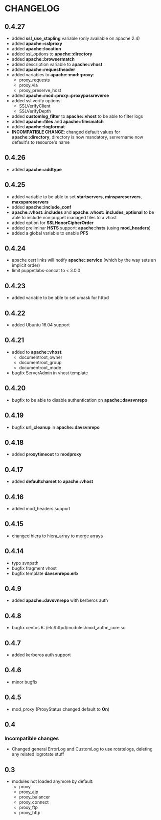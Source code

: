 # CHANGELOG

## 0.4.27

* added **ssl_use_stapling** variable (only available on apache 2.4)
* added **apache::sslproxy**
* added **apache::location**
* added ssl_options to **apache::directory**
* added **apache::browsermatch**
* added description variable to **apache::vhost**
* added **apache::requestheader**
* added variables to **apache::mod::proxy**:
  * proxy_requests
  * proxy_via
  * proxy_preserve_host
* added **apache::mod::proxy::proxypassreverse**
* added ssl verify options:
  * SSLVerifyClient
  * SSLVerifyDepth
* added **customlog_filter** to **apache::vhost** to be able to filter logs
* added **apache::files** and **apache::filesmatch**
* added **apache::logformat**
* **INCOMPATIBLE CHANGE**: changed default values for **apache::directory**, directory is now mandatory, servername now default's to resource's name

## 0.4.26

* added **apache::addtype**

## 0.4.25

* added variable to be able to set **startservers**, **minspareservers**, **maxspareservers**
* added **apache::include_conf**
* **apache::vhost::includes** and **apache::vhost::includes_optional** to be able to include non puppet managed files to a vhost
* added option for **SSLHonorCipherOrder**
* added preliminar **HSTS** support: **apache::hsts** (using **mod_headers**)
* added a global variable to enable **PFS**

## 0.4.24

* apache cert links will notify **apache::service** (which by the way sets an implicit order)
* limit puppetlabs-concat to < 3.0.0

## 0.4.23

* added variable to be able to set umask for httpd

## 0.4.22

* added Ubuntu 16.04 support

## 0.4.21

* added to **apache::vhost**:
  * documentroot_owner
  * documentroot_group
  * documentroot_mode
* bugfix ServerAdmin in vhost template


## 0.4.20

* bugfix to be able to disable authentication on **apache::davsvnrepo**

## 0.4.19

* bugfix **url_cleanup** in **apache::davsvnrepo**

## 0.4.18

* added **proxytimeout** to **modproxy**

## 0.4.17

* added **defaultcharset** to **apache::vhost**

## 0.4.16

* added mod_headers support

## 0.4.15

* changed hiera to hiera_array to merge arrays

## 0.4.14

* typo svnpath
* bugfix fragment vhost
* bugfix template **davsvnrepo.erb**

## 0.4.9

* added **apache::davsvnrepo** with kerberos auth

## 0.4.8

* bugfix centos 6: /etc/httpd/modules/mod_authn_core.so

## 0.4.7

* added kerberos auth support

## 0.4.6

* minor bugfix

## 0.4.5

* mod_proxy (ProxyStatus changed default to **On**)

## 0.4

### Incompatible changes

* Changed general ErrorLog and CustomLog to use rotatelogs, deleting any related logrotate stuff

## 0.3

* modules not loaded anymore by default:
  * proxy
  * proxy_ajp
  * proxy_balancer
  * proxy_connect
  * proxy_ftp
  * proxy_http
